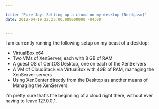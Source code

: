 ```yaml
---
 
title: 'Pure Joy: Setting up a cloud on my desktop [Nerdgasm]'
date: 2012-04-19 22:25:00.000000000 -04:00


---
```

I am currently running the following setup on my beast of a desktop:

* VirtualBox x64
* Two VMs of XenServer, each with 8 GB of RAM
* A guest OS of CentOS Desktop, one on each of the XenServers
* A VM of CloudStack via VirtualBox with 4GB of RAM, managing the XenServer servers
* Using XenCenter directly from the Desktop as another means of Managing the XenServers.

I'm pretty sure that's the beginning of a cloud right there, without ever having to leave 127.0.0.1.
